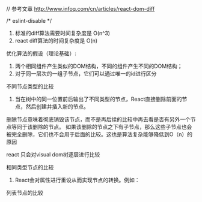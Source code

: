 // 参考文章  http://www.infoq.com/cn/articles/react-dom-diff

/* eslint-disable */


1. 标准的diff算法需要时间复杂度是  O(n^3)
2. react diff算法的时间复杂度是  O(n)

优化算法的假设（理论基础）:

1. 两个相同组件产生类似的DOM结构，不同的组件产生不同的DOM结构；
2. 对于同一层次的一组子节点，它们可以通过唯一的id进行区分


不同节点类型的比较

1. 当在树中的同一位置前后输出了不同类型的节点，React直接删除前面的节点，然后创建并插入新的节点。

删除节点意味着彻底销毁该节点，而不是再后续的比较中再去看是否有另外一个节点等同于该删除的节点。
如果该删除的节点之下有子节点，那么这些子节点也会被完全删除，它们也不会用于后面的比较。这也是算法复杂能够降低到O（n）的原因



react 只会对visual dom树逐层进行比较



相同类型节点的比较

1. React会对属性进行重设从而实现节点的转换。例如：


列表节点的比较




